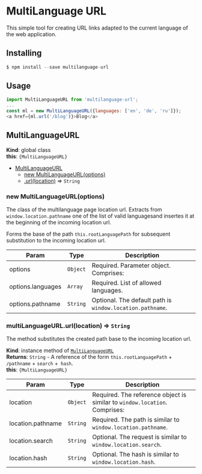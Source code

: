 # MultiLanguage URL

This simple tool for creating URL links adapted to the current language of the web application.

## Installing
```js
$ npm install --save multilanguage-url
```

## Usage
```js
import MultiLanguageURL from 'multilanguage-url';
...
const ml = new MultiLanguageURL({languages: ['en', 'de', 'ru']});
<a href={ml.url('/blog')}>Blog</a>
```



<a name="MultiLanguageURL"></a>

## MultiLanguageURL
**Kind**: global class  
**this**: <code>{MultiLanguageURL}</code>  

* [MultiLanguageURL](#MultiLanguageURL)
    * [new MultiLanguageURL(options)](#new_MultiLanguageURL_new)
    * [.url(location)](#MultiLanguageURL+url) ⇒ <code>String</code>

<a name="new_MultiLanguageURL_new"></a>

### new MultiLanguageURL(options)
The class of the multilanguage page location url.
Extracts from `window.location.pathname` one of the list of valid languages ​​and insertes it at the beginning of the incoming location url.

Forms the base of the path `this.rootLanguagePath` for subsequent substitution to the incoming location url.


| Param | Type | Description |
| --- | --- | --- |
| options | <code>Object</code> | Required. Parameter object. Comprises: |
| options.languages | <code>Array</code> | ​​Required. List of allowed languages. |
| options.pathname | <code>String</code> | Optional. The default path is `window.location.pathname`. |

<a name="MultiLanguageURL+url"></a>

### multiLanguageURL.url(location) ⇒ <code>String</code>
The method substitutes the created path base to the incoming location url.

**Kind**: instance method of [<code>MultiLanguageURL</code>](#MultiLanguageURL)  
**Returns**: <code>String</code> - A reference of the form `this.rootLanguagePath` + `/pathname` + `search` +` hash`.  
**this**: <code>{MultiLanguageURL}</code>  

| Param | Type | Description |
| --- | --- | --- |
| location | <code>Object</code> | Required. The reference object is similar to `window.location`. Comprises: |
| location.pathname | <code>String</code> | Required. The path is similar to `window.location.pathname`. |
| location.search | <code>String</code> | Optional. The request is similar to `window.location.search`. |
| location.hash | <code>String</code> | Optional. The hash is similar to `window.location.hash`. |
